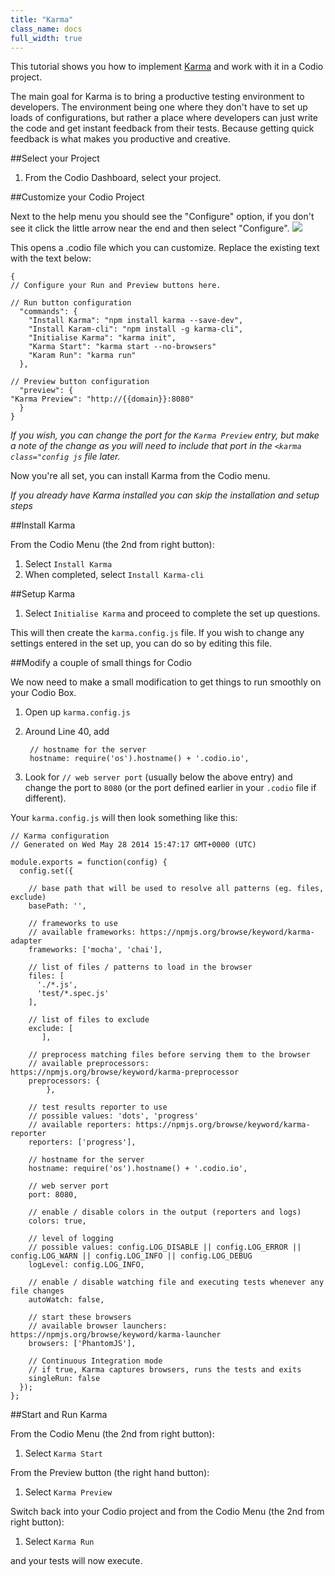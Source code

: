 ```yaml
---
title: "Karma"
class_name: docs
full_width: true
---
```



This tutorial shows you how to implement [Karma](http://karma-runner.github.io/0.12/index.html) and work with it in a Codio project. 

The main goal for Karma is to bring a productive testing environment to developers. The environment being one where they don't have to set up loads of configurations, but rather a place where developers can just write the code and get instant feedback from their tests. Because getting quick feedback is what makes you productive and creative.

##Select your Project

1. From the Codio Dashboard, select your project.


##Customize your Codio Project

Next to the help menu you should see the "Configure" option, if you don't see it click the little arrow near the end and then select "Configure".
![](/img/docs/customisecodio.png)

This opens a .codio file which you can customize. Replace the existing text with the text below:

	{
	// Configure your Run and Preview buttons here.
	
	// Run button configuration
	  "commands": {
		"Install Karma": "npm install karma --save-dev",
		"Install Karam-cli": "npm install -g karma-cli",
		"Initialise Karma": "karma init",
		"Karma Start": "karma start --no-browsers"
		"Karam Run": "karma run"
	  },
	
	// Preview button configuration
	  "preview": {
	"Karma Preview": "http://{{domain}}:8080"
	  }
	}

*If you wish, you can change the port for the `Karma Preview` entry, but make a note of the change as you will need to include that port in the `<karma class="config js` file later.*

Now you're all set, you can install Karma from the Codio menu. 

*If you already have Karma installed you can skip the installation and setup steps*

##Install Karma

From the Codio Menu (the 2nd from right button):

1. Select `Install Karma`
1. When completed, select `Install Karma-cli`


##Setup Karma
1. Select `Initialise Karma` and proceed to complete the set up questions. 

This will then create the `karma.config.js` file. If you wish to change any settings entered in the set up, you can do so by editing this file.

##Modify a couple of small things for Codio

We now need to make a small modification to get things to run smoothly on your Codio Box.

1. Open up `karma.config.js` 
1. Around Line 40, add

		// hostname for the server
		hostname: require('os').hostname() + '.codio.io',

1. Look for `// web server port` (usually below the above entry) and change the port to `8080` (or the port defined earlier in your `.codio` file if different).

Your `karma.config.js` will then look something like this:

	// Karma configuration
	// Generated on Wed May 28 2014 15:47:17 GMT+0000 (UTC)
	
	module.exports = function(config) {
	  config.set({

	    // base path that will be used to resolve all patterns (eg. files, exclude)
	    basePath: '',
	
	    // frameworks to use
	    // available frameworks: https://npmjs.org/browse/keyword/karma-adapter
	    frameworks: ['mocha', 'chai'],
	
	    // list of files / patterns to load in the browser
	    files: [
	      './*.js',
	      'test/*.spec.js'
	    ],
	
	    // list of files to exclude
	    exclude: [
	       ],
	
	    // preprocess matching files before serving them to the browser
	    // available preprocessors: https://npmjs.org/browse/keyword/karma-preprocessor
	    preprocessors: {
	        },
	
	    // test results reporter to use
	    // possible values: 'dots', 'progress'
	    // available reporters: https://npmjs.org/browse/keyword/karma-reporter
	    reporters: ['progress'],
	
	    // hostname for the server
	    hostname: require('os').hostname() + '.codio.io',
	      
	    // web server port
	    port: 8080,
	
	    // enable / disable colors in the output (reporters and logs)
	    colors: true,
	
	    // level of logging
	    // possible values: config.LOG_DISABLE || config.LOG_ERROR || config.LOG_WARN || config.LOG_INFO || config.LOG_DEBUG
	    logLevel: config.LOG_INFO,
	
	    // enable / disable watching file and executing tests whenever any file changes
	    autoWatch: false,
	
	    // start these browsers
	    // available browser launchers: https://npmjs.org/browse/keyword/karma-launcher
	    browsers: ['PhantomJS'],
	
	    // Continuous Integration mode
	    // if true, Karma captures browsers, runs the tests and exits
	    singleRun: false
	  });
	};


##Start and Run Karma

From the Codio Menu (the 2nd from right button):

1. Select `Karma Start`

From the Preview button (the right hand button):

1. Select `Karma Preview`

Switch back into your Codio project and from the Codio Menu (the 2nd from right button):

1. Select `Karma Run`

and your tests will now execute.